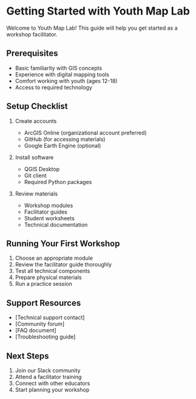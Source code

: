 # Getting Started with Youth Map Lab

Welcome to Youth Map Lab! This guide will help you get started as a workshop facilitator.

## Prerequisites
- Basic familiarity with GIS concepts
- Experience with digital mapping tools
- Comfort working with youth (ages 12-18)
- Access to required technology

## Setup Checklist
1. Create accounts
   - ArcGIS Online (organizational account preferred)
   - GitHub (for accessing materials)
   - Google Earth Engine (optional)

2. Install software
   - QGIS Desktop
   - Git client
   - Required Python packages

3. Review materials
   - Workshop modules
   - Facilitator guides
   - Student worksheets
   - Technical documentation

## Running Your First Workshop
1. Choose an appropriate module
2. Review the facilitator guide thoroughly
3. Test all technical components
4. Prepare physical materials
5. Run a practice session

## Support Resources
- [Technical support contact]
- [Community forum]
- [FAQ document]
- [Troubleshooting guide]

## Next Steps
1. Join our Slack community
2. Attend a facilitator training
3. Connect with other educators
4. Start planning your workshop 